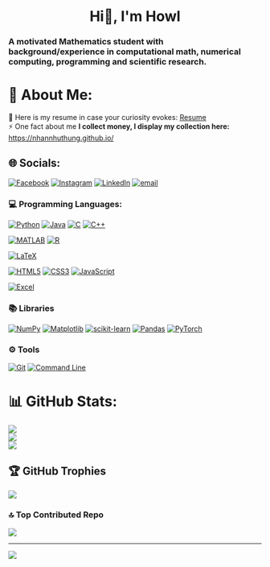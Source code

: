 <h1 align="center">Hi👋, I'm Howl</h1>
<h3 align="left">A motivated Mathematics student with background/experience in computational math, numerical computing, programming and scientific research.</h3>

# 💫 About Me:
📄 Here is my resume in case your curiosity evokes: <a href="Resume.pdf" target="_blank">Resume</a>
<br>
⚡ One fact about me **I collect money, I display my collection here:** https://nhannhuthung.github.io/

## 🌐 Socials:
[![Facebook](https://img.shields.io/badge/Facebook-%231877F2.svg?logo=Facebook&logoColor=white)](https://facebook.com/nhannhuthung) [![Instagram](https://img.shields.io/badge/Instagram-%23E4405F.svg?logo=Instagram&logoColor=white)](https://instagram.com/nnh.v.now) [![LinkedIn](https://img.shields.io/badge/LinkedIn-%230077B5.svg?logo=linkedin&logoColor=white)](https://linkedin.com/in/howlnhan) [![email](https://img.shields.io/badge/Email-D14836?logo=gmail&logoColor=white)](mailto:hg5ejd1mj@mozmail.com) 

### 💻 Programming Languages:
[![Python](https://img.shields.io/badge/python-3670A0?style=flat-square&logo=python&logoColor=ffdd54)](https://www.python.org/)
[![Java](https://img.shields.io/badge/java-%23ED8B00.svg?style=flat-square&logo=openjdk&logoColor=white)](https://www.java.com/)
[![C](https://img.shields.io/badge/c-%2300599C.svg?style=flat-square&logo=c&logoColor=white)](https://www.cprogramming.com/)
[![C++](https://img.shields.io/badge/c++-%2300599C.svg?style=flat-square&logo=c%2B%2B&logoColor=white)](https://www.w3schools.com/cpp/)

[![MATLAB](https://img.shields.io/badge/matlab-%23e16737.svg?style=flat-square&logo=mathworks&logoColor=white)](https://www.mathworks.com/)
[![R](https://img.shields.io/badge/r-%23276DC3.svg?style=flat-square&logo=r&logoColor=white)](https://www.r-project.org/)
<!-- No known badge for Maple, Sage, CGSuite -->
[![LaTeX](https://img.shields.io/badge/latex-%23008080.svg?style=flat-square&logo=latex&logoColor=white)](https://www.latex-project.org/)

[![HTML5](https://img.shields.io/badge/html5-%23E34F26.svg?style=flat-square&logo=html5&logoColor=white)](https://www.w3.org/html/)
[![CSS3](https://img.shields.io/badge/css3-%231572B6.svg?style=flat-square&logo=css3&logoColor=white)](https://www.w3schools.com/css/)
[![JavaScript](https://img.shields.io/badge/javascript-%23323330.svg?style=flat-square&logo=javascript&logoColor=%23F7DF1E)](https://developer.mozilla.org/en-US/docs/Web/JavaScript)

[![Excel](https://img.shields.io/badge/Excel-217346?style=flat-square&logo=microsoft-excel&logoColor=white)](https://www.microsoft.com/en-us/microsoft-365/excel)

### 📚 Libraries
[![NumPy](https://img.shields.io/badge/numpy-%23013243.svg?style=flat-square&logo=numpy&logoColor=white)](https://numpy.org/)
[![Matplotlib](https://img.shields.io/badge/Matplotlib-%23ffffff.svg?style=flat-square&logo=Matplotlib&logoColor=black)](https://matplotlib.org/)
[![scikit-learn](https://img.shields.io/badge/scikit--learn-%23F7931E.svg?style=flat-square&logo=scikit-learn&logoColor=white)](https://scikit-learn.org/)
[![Pandas](https://img.shields.io/badge/pandas-%23150458.svg?style=flat-square&logo=pandas&logoColor=white)](https://pandas.pydata.org/)
[![PyTorch](https://img.shields.io/badge/PyTorch-%23EE4C2C.svg?style=flat-square&logo=PyTorch&logoColor=white)](https://pytorch.org/)

### ⚙️ Tools
[![Git](https://img.shields.io/badge/git-%23F05033.svg?style=flat-square&logo=git&logoColor=white)](https://git-scm.com/)
[![Command Line](https://img.shields.io/badge/CLI-%23000000.svg?style=flat-square&logo=gnubash&logoColor=white)](https://www.gnu.org/software/bash/)

# 📊 GitHub Stats:
![](https://github-readme-stats.vercel.app/api?username=nhannhuthung&theme=tokyonight&hide_border=false&include_all_commits=true&count_private=true)
<br/>
![](https://nirzak-streak-stats.vercel.app/?user=nhannhuthung&theme=tokyonight&hide_border=false)
<br/>
![](https://github-readme-stats.vercel.app/api/top-langs/?username=nhannhuthung&theme=tokyonight&hide_border=false&include_all_commits=true&count_private=true&layout=compact)

## 🏆 GitHub Trophies
![](https://github-profile-trophy.vercel.app/?username=nhannhuthung&theme=gruvbox&no-frame=false&no-bg=true&margin-w=4)

### 🔝 Top Contributed Repo
![](https://github-contributor-stats.vercel.app/api?username=nhannhuthung&limit=5&theme=rose_pine&combine_all_yearly_contributions=true)

---
[![](https://visitcount.itsvg.in/api?id=nhannhuthung&icon=5&color=6)](https://visitcount.itsvg.in)

<!-- Proudly created with GPRM ( https://gprm.itsvg.in ) -->
